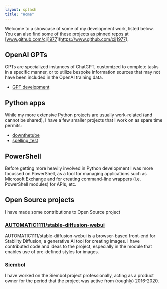 ```yaml
---
layout: splash
title: "Home"
---
```


Welcome to a showcase of some of my development work, listed below. You can also
find some of these projects as pinned repos at
[www.github.com/cjj1977](https://www.github.com/cjj1977).

## OpenAI GPTs

GPTs are specialized instances of ChatGPT, customized to complete tasks in a
specific manner, or to utilize bespoke information sources that may not have
been included in the OpenAI training data.

* [GPT development](./gpts.md)

## Python apps

While my more extensive Python projects are usually work-related (and cannot be
shared), I have a few smaller projects that I work on as spare time permits:

* [downthetube](./downthetube.md)
* [spelling_test](./spelling_test.md)

## PowerShell

Before getting more heavily involved in Python development I was more focussed
on PowerShell, as a tool for managing applications such as Microsoft Exchange
and for creating command-line wrappers (i.e. PowerShell modules) for APIs, etc.

## Open Source projects

I have made some contributions to Open Source project

### [AUTOMATIC1111/stable-diffusion-webui](https://github.com/AUTOMATIC1111/stable-diffusion-webui)

AUTOMATIC1111/stable-diffusion-webui is a browser-based front-end for Stability
Diffusion, a generative AI tool for creating images. I have contributed code and
ideas to the project, especially in the module that enables use of pre-defined
styles for images.

### [Siembol](https://siembol.io/)

I have worked on the Siembol project professionally, acting as a product owner
for the period that the project was active from (roughly) 2016-2020.
